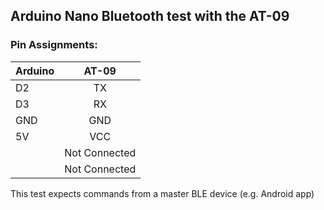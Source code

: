 ## Arduino Nano Bluetooth test with the AT-09
### Pin Assignments: 
| Arduino 	| AT-09 	|
| ------------- |:-------------:|
| D2		| TX		| 
| D3		| RX		| 
| GND		| GND		| 
| 5V		| VCC		| 
| 		| Not Connected |
| 		| Not Connected |

This test expects commands from a master BLE device (e.g. Android app)  

